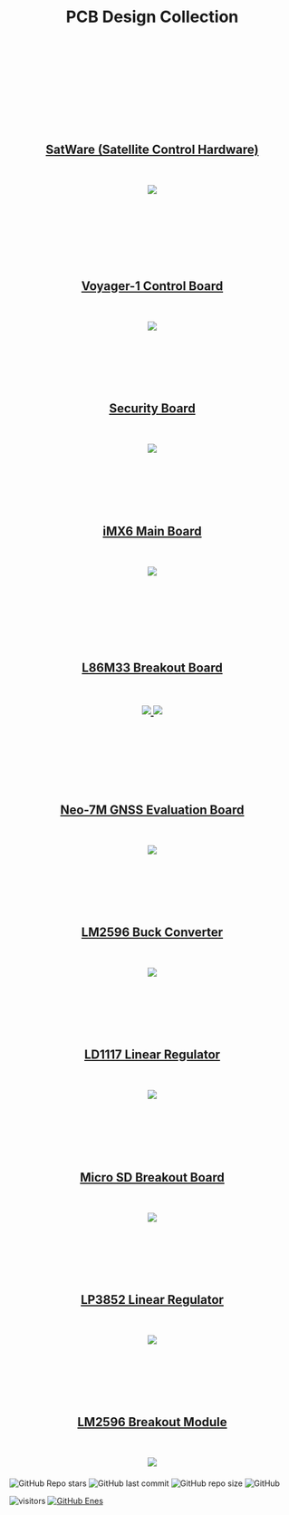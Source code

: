 <br/>
<br/>

<!-- BAŞLIK -->
<h1> 
  <p align="center">
     PCB Design Collection
  </p>
</h1>

<br/>
</br>
</br>



<!-- AÇILIŞ -->
<h2> 
  <br/>
    <br/>
    <br/>
  <p align="center">
     <a href="https://github.com/enesmrcn/PCB-Design/tree/main/SatWare"> SatWare (Satellite Control Hardware) </a>
    <br/>
    <br/>
    <br/>
  <img src="./SatWare/Images/Top View 3D.png">


<br/>
</br>
  
  </p>
</h2>

<!-- KAPANIŞ -->







<!-- AÇILIŞ -->
<h2> 
  </br>
  </br>
  </br>
  <p align="center">
  <a href="https://github.com/enesmrcn/PCB-Design/tree/main/Voyager-1"> Voyager-1 Control Board </a>
    <br/>
    <br/>
    <br/>
  <a href="https://github.com/enesmrcn/PCB-Design/tree/main/Voyager-1"> <img src="./Voyager-1/Images/Top View 3D.png"> </a>


<br/>
  
  </p>
</h2>

<!-- KAPANIŞ -->






<!-- AÇILIŞ -->
<h2> 
  </br>
  </br>
  </br>
  <p align="center">
     <a href="https://github.com/enesmrcn/PCB-Design/tree/main/Security%20Board"> Security Board </a>
    <br/>
    <br/>
    <br/>
  <a href="https://github.com/enesmrcn/PCB-Design/tree/main/Security%20Board"> <img src="./Security Board/Images/Top View 3D.png"> </a>


<br/>
  
  </p>
</h2>

<!-- KAPANIŞ -->





<!-- AÇILIŞ -->
<h2> 
  </br>
  </br>
  </br>
  <p align="center">
  <a href="https://github.com/enesmrcn/PCB-Design/tree/main/iMX6%20Main%20Board"> iMX6 Main Board </a>
    <br/>
    <br/>
    <br/>
  <a href="https://github.com/enesmrcn/PCB-Design/tree/main/iMX6%20Main%20Board"> <img src="./iMX6 Main Board/Images/Top View 3D.png"> </a>


<br/>
<br/>
  
  </p>
</h2>

<!-- KAPANIŞ -->





<!-- AÇILIŞ -->
<h2> 
  </br>
  </br>
  </br>
  <p align="center">
      <a href="https://github.com/enesmrcn/PCB-Design/tree/main/L86M33%20Breakout%20Board"> L86M33 Breakout Board </a>
    <br/>
    <br/>
    <br/>
  <a href="https://github.com/enesmrcn/PCB-Design/tree/main/L86M33%20Breakout%20Board"> <img src="./L86M33 Breakout Board/Images/Top View 3D.png"> </a>
  <a href="https://github.com/enesmrcn/PCB-Design/tree/main/L86M33%20Breakout%20Board"> <img src="./L86M33 Breakout Board/Images/Manufactured - Top View 3D.jpg"> </a>
  
<br/>
<br/>
  
  </p>
</h2>

<!-- KAPANIŞ -->

<!-- AÇILIŞ -->
<h2> 
  </br>
  </br>
  </br>
  <p align="center">
     <a href="https://github.com/enesmrcn/PCB-Design/tree/main/Neo-7M%20GNSS%20Evaluation%20Board"> Neo-7M GNSS Evaluation Board </a>
    <br/>
    <br/>
    <br/>
  <a href="https://github.com/enesmrcn/PCB-Design/tree/main/Neo-7M%20GNSS%20Evaluation%20Board"> <img src="./Neo-7M GNSS Evaluation Board/Images/Top View.png"> </a>


<br/>
  
  </p>
</h2>

<!-- KAPANIŞ -->



<!-- AÇILIŞ -->
<h2> 
  </br>
  </br>
  </br>
  <p align="center">
  <a href="https://github.com/enesmrcn/PCB-Design/tree/main/PSU"> LM2596 Buck Converter </a>
    <br/>
    <br/>
    <br/>
  <a href="https://github.com/enesmrcn/PCB-Design/tree/main/LM2596%20Buck%20Converter"> <img src="./LM2596 Buck Converter/Images/Top View 3D.png"> </a>


<br/>
  
  </p>
</h2>

<!-- KAPANIŞ -->


<!-- AÇILIŞ -->
<h2> 
  </br>
  </br>
  </br>
  <p align="center">
     <a href="https://github.com/enesmrcn/PCB-Design/tree/main/LD1117-3V3%20Regulator"> LD1117 Linear Regulator </a>
    <br/>
    <br/>
    <br/>
  <a href="https://github.com/enesmrcn/PCB-Design/tree/main/LD1117-3V3%20Regulator"> <img src="./LD1117-3V3 Regulator/Images/Side View 3D.png"> </a>


<br/>
  
  </p>
</h2>

<!-- KAPANIŞ -->




<!-- AÇILIŞ -->
<h2> 
  </br>
  </br>
  </br>
  <p align="center">
  <a href="https://github.com/enesmrcn/PCB-Design/tree/main/PSU"> Micro SD Breakout Board </a>
    <br/>
    <br/>
    <br/>
  <a href="https://github.com/enesmrcn/PCB-Design/tree/main/Micro%20SD%20Breakout%20Board"> <img src="./Micro SD Breakout Board/Images/Side View 3D.png"> </a>


<br/>
  
  </p>
</h2>

<!-- KAPANIŞ -->





<!-- AÇILIŞ -->
<h2> 
  </br>
  </br>
  </br>
  <p align="center">
  <a href="https://github.com/enesmrcn/PCB-Design/tree/main/PSU"> LP3852 Linear Regulator </a>
    <br/>
    <br/>
    <br/>
  <a href="https://github.com/enesmrcn/PCB-Design/tree/main/LP3852-5V%20Regulator"> <img src="./LP3852-5V Regulator/Images/Side View.png"> </a>


<br/>
  
  </p>
</h2>

<!-- KAPANIŞ -->





<!-- AÇILIŞ -->
<h2> 
  </br>
  </br>
  </br>
  <p align="center">
  <a href="https://github.com/enesmrcn/PCB-Design/tree/main/PSU"> LM2596 Breakout Module </a>
    <br/>
    <br/>
    <br/>
  <a href="https://github.com/enesmrcn/PCB-Design/tree/main/PSU"> <img src="./PSU/Screenshots/top-3d-view.png"> </a>


<br/>
  
  </p>
</h2>

<!-- KAPANIŞ -->






<!-- SHIELDS -->
![GitHub Repo stars](https://img.shields.io/github/stars/enesmrcn/PCB-Design?style=social)
![GitHub last commit](https://img.shields.io/github/last-commit/enesmrcn/PCB-Design)
![GitHub repo size](https://img.shields.io/github/repo-size/enesmrcn/PCB-Design)
![GitHub](https://img.shields.io/github/license/enesmrcn/PCB-Design)

  <!-- Visitors badge: -->
![visitors](https://visitor-badge.laobi.icu/badge?page_id=enesmrcn.enesmrcn)  [![GitHub Enes](https://img.shields.io/github/followers/enesmrcn?label=follow&style=social)](https://github.com/enesmrcn)
